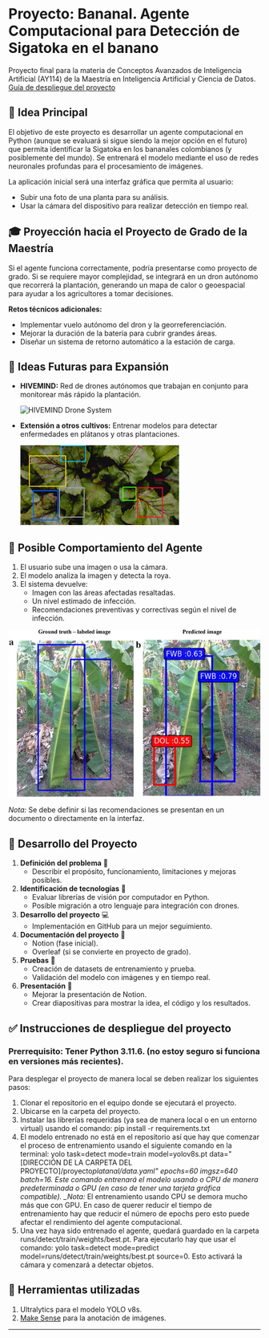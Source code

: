 # Proyecto: Bananal. Agente Computacional para Detección de Sigatoka en el banano

Proyecto final para la materia de Conceptos Avanzados de Inteligencia Artificial (AY114) de la Maestría en Inteligencia Artificial y Ciencia de Datos.
[Guía de despliegue del proyecto](#Instrucciones-de-despliegue-del-proyecto)

## 📌 Idea Principal

El objetivo de este proyecto es desarrollar un agente computacional en Python (aunque se evaluará si sigue siendo la mejor opción en el futuro) que permita identificar la Sigatoka en los bananales colombianos (y posiblemente del mundo). Se entrenará el modelo mediante el uso de redes neuronales profundas para el procesamiento de imágenes.

La aplicación inicial será una interfaz gráfica que permita al usuario:

-   Subir una foto de una planta para su análisis.
-   Usar la cámara del dispositivo para realizar detección en tiempo real.

## 🎓 Proyección hacia el Proyecto de Grado de la Maestría

Si el agente funciona correctamente, podría presentarse como proyecto de grado. Si se requiere mayor complejidad, se integrará en un dron autónomo que recorrerá la plantación, generando un mapa de calor o geoespacial para ayudar a los agricultores a tomar decisiones.

**Retos técnicos adicionales:**

-   Implementar vuelo autónomo del dron y la georreferenciación.
-   Mejorar la duración de la batería para cubrir grandes áreas.
-   Diseñar un sistema de retorno automático a la estación de carga.

## 🚀 Ideas Futuras para Expansión

-   **HIVEMIND:** Red de drones autónomos que trabajan en conjunto para monitorear más rápido la plantación.

    ![HIVEMIND Drone System](misc/fotos_repo/hivemind.png)

-   **Extensión a otros cultivos:** Entrenar modelos para detectar enfermedades en plátanos y otras plantaciones.

    ![Enfermedades en cultivos](misc/fotos_repo/enfermedades.jpg)

## 🎯 Posible Comportamiento del Agente

1. El usuario sube una imagen o usa la cámara.
2. El modelo analiza la imagen y detecta la roya.
3. El sistema devuelve:
    - Imagen con las áreas afectadas resaltadas.
    - Un nivel estimado de infección.
    - Recomendaciones preventivas y correctivas según el nivel de infección.

![Ejemplo de detección de infección](misc/fotos_repo/ejemplo.jpg)

_Nota:_ Se debe definir si las recomendaciones se presentan en un documento o directamente en la interfaz.

## 📅 Desarrollo del Proyecto

1. **Definición del problema** 📝
    - Describir el propósito, funcionamiento, limitaciones y mejoras posibles.
2. **Identificación de tecnologías** 🔧
    - Evaluar librerías de visión por computador en Python.
    - Posible migración a otro lenguaje para integración con drones.
3. **Desarrollo del proyecto** 💻
    - Implementación en GitHub para un mejor seguimiento.
4. **Documentación del proyecto** 📄
    - Notion (fase inicial).
    - Overleaf (si se convierte en proyecto de grado).
5. **Pruebas** 🔬
    - Creación de datasets de entrenamiento y prueba.
    - Validación del modelo con imágenes y en tiempo real.
6. **Presentación** 🎤
    - Mejorar la presentación de Notion.
    - Crear diapositivas para mostrar la idea, el código y los resultados.

## ✅ Instrucciones de despliegue del proyecto

### Prerrequisito: Tener Python 3.11.6. (no estoy seguro si funciona en versiones más recientes).

Para desplegar el proyecto de manera local se deben realizar los siguientes pasos:

1. Clonar el repositorio en el equipo donde se ejecutará el proyecto.
2. Ubicarse en la carpeta del proyecto.
3. Instalar las librerías requeridas (ya sea de manera local o en un entorno virtual) usando el comando: pip install -r requirements.txt
4. El modelo entrenado no está en el repositorio así que hay que comenzar el proceso de entrenamiento usando el siguiente comando en la terminal: yolo task=detect mode=train model=yolov8s.pt data="[DIRECCIÓN DE LA CARPETA DEL PROYECTO]/proyecto*platanal/data.yaml" epochs=60 imgsz=640 batch=16. Este comando entrenará el modelo usando o CPU de manera predeterminada o GPU (en caso de tener una tarjeta gráfica compatible).
   \_Nota:* El entrenamiento usando CPU se demora mucho más que con GPU. En caso de querer reducir el tiempo de entrenamiento hay que reducir el número de epochs pero esto puede afectar el rendimiento del agente computacional.
5. Una vez haya sido entrenado el agente, quedará guardado en la carpeta runs/detect/train/weights/best.pt. Para ejecutarlo hay que usar el comando: yolo task=detect mode=predict model=runs/detect/train/weights/best.pt source=0. Esto activará la cámara y comenzará a detectar objetos.

## 🧰 Herramientas utilizadas

1. Ultralytics para el modelo YOLO v8s.
2. [Make Sense](https://www.makesense.ai/) para la anotación de imágenes.

---

